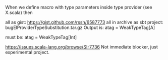 When we define macro with type parameters inside type provider (see X.scala) then

all as gist: https://gist.github.com/rssh/6587773
all in archive as sbt project: bugElProviderTypeSubstitution.tar.gz
Output is:
atag = WeakTypeTag[A]

must be:
atag = WeakTypeTag[Int]


https://issues.scala-lang.org/browse/SI-7736
Not immediate blocker, just experimental project.  
